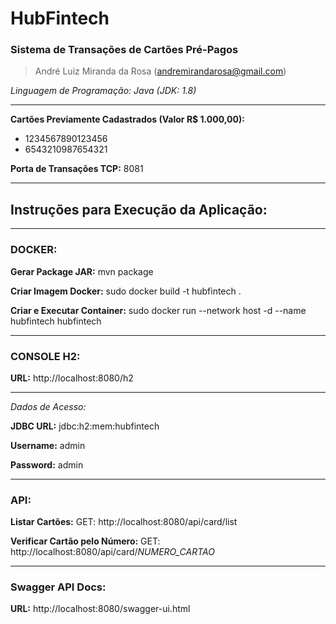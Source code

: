 # HubFintech
### Sistema de Transações de Cartões Pré-Pagos
> André Luiz Miranda da Rosa (andremirandarosa@gmail.com)

*Linguagem de Programação: Java (JDK: 1.8)*

------------

**Cartões Previamente Cadastrados (Valor R$ 1.000,00):**
- 1234567890123456
- 6543210987654321

**Porta de Transações TCP:** 8081

------------

## Instruções para Execução da Aplicação:

------------
### DOCKER:

**Gerar Package JAR:** mvn package

**Criar Imagem Docker:** sudo docker build -t hubfintech .

**Criar e Executar Container:** sudo docker run --network host -d --name hubfintech hubfintech

------------

### CONSOLE H2:


**URL:** http://localhost:8080/h2

---
*Dados de Acesso:*

**JDBC URL:** jdbc:h2:mem:hubfintech

**Username:** admin

**Password:** admin

------------

### API:

**Listar Cartões:** GET: http://localhost:8080/api/card/list

**Verificar Cartão pelo Número:** GET: http://localhost:8080/api/card/*NUMERO_CARTAO*

------------

### Swagger API Docs:


**URL:** http://localhost:8080/swagger-ui.html
